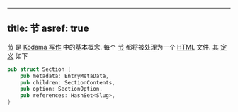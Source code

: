 
---
title: 节
asref: true
---

[节][section] 是 [Kodama 写作][app] 中的基本概念. 每个 [节][section] 都将被处理为一个 [HTML][html] 文件. 其 [定义](https://github.com/kokic/kodama/blob/main/src/compiler/section.rs) 如下

```rs
pub struct Section {
    pub metadata: EntryMetaData,
    pub children: SectionContents,
    pub option: SectionOption,
    pub references: HashSet<Slug>,
}
```

[app]: /references/app.md
[section]: /references/section.md

[html]: https://developer.mozilla.org/en-US/docs/Web/HTML
